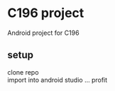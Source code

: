 # C196 project
Android project for C196


## setup
clone repo  
import into android studio
...
profit